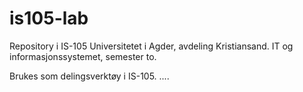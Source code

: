 # is105-lab
Repository i IS-105
Universitetet i Agder, avdeling Kristiansand.
IT og informasjonssystemet, semester to.

Brukes som delingsverktøy i IS-105.
....
